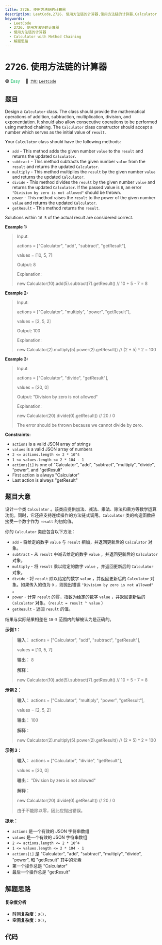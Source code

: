 ```yaml
---
title: 2726. 使用方法链的计算器
description: LeetCode,2726. 使用方法链的计算器,使用方法链的计算器,Calculator with Method Chaining,解题思路
keywords:
  - LeetCode
  - 2726. 使用方法链的计算器
  - 使用方法链的计算器
  - Calculator with Method Chaining
  - 解题思路
---
```


# 2726. 使用方法链的计算器

🟢 <font color=#15bd66>Easy</font>&emsp; 🔗&ensp;[`力扣`](https://leetcode.cn/problems/calculator-with-method-chaining) [`LeetCode`](https://leetcode.com/problems/calculator-with-method-chaining)

## 题目

Design a `Calculator` class. The class should provide the mathematical
operations of addition, subtraction, multiplication, division, and
exponentiation. It should also allow consecutive operations to be performed
using method chaining. The `Calculator` class constructor should accept a
number which serves as the initial value of `result`.

Your `Calculator` class should have the following methods:

  * `add` \- This method adds the given number `value` to the `result` and returns the updated `Calculator`.
  * `subtract` - This method subtracts the given number `value` from the `result` and returns the updated `Calculator`.
  * `multiply` - This method multiplies the `result`  by the given number `value` and returns the updated `Calculator`.
  * `divide` - This method divides the `result` by the given number `value` and returns the updated `Calculator`. If the passed value is `0`, an error `"Division by zero is not allowed"` should be thrown.
  * `power` - This method raises the `result` to the power of the given number `value` and returns the updated `Calculator`.
  * `getResult` - This method returns the `result`.

Solutions within `10-5` of the actual result are considered correct.



**Example 1:**

> Input: 
> 
> actions = ["Calculator", "add", "subtract", "getResult"], 
> 
> values = [10, 5, 7]
> 
> Output: 8
> 
> Explanation: 
> 
> new Calculator(10).add(5).subtract(7).getResult() // 10 + 5 - 7 = 8

**Example 2:**

> Input: 
> 
> actions = ["Calculator", "multiply", "power", "getResult"], 
> 
> values = [2, 5, 2]
> 
> Output: 100
> 
> Explanation: 
> 
> new Calculator(2).multiply(5).power(2).getResult() // (2 * 5) ^ 2 = 100

**Example 3:**

> Input: 
> 
> actions = ["Calculator", "divide", "getResult"], 
> 
> values = [20, 0]
> 
> Output: "Division by zero is not allowed"
> 
> Explanation: 
> 
> new Calculator(20).divide(0).getResult() // 20 / 0 
> 
> 
> 
> The error should be thrown because we cannot divide by zero.

**Constraints:**

  * `actions` is a valid JSON array of strings
  * `values` is a valid JSON array of numbers
  * `2 <= actions.length <= 2 * 10^4`
  * `1 <= values.length <= 2 * 104 - 1`
  * `actions[i]` is one of "Calculator", "add", "subtract", "multiply", "divide", "power", and "getResult"
  * First action is always "Calculator"
  * Last action is always "getResult"


## 题目大意

设计一个类 `Calculator`
。该类应提供加法、减法、乘法、除法和乘方等数学运算功能。同时，它还应支持连续操作的方法链式调用。`Calculator` 类的构造函数应接受一个数字作为
`result` 的初始值。

你的 `Calculator` 类应包含以下方法：

  * `add` \- 将给定的数字 `value` 与 `result` 相加，并返回更新后的 `Calculator` 对象。
  * `subtract` \- 从 `result` 中减去给定的数字 `value` ，并返回更新后的 `Calculator` 对象。
  * `multiply` \- 将 `result` 乘以给定的数字 `value` ，并返回更新后的 `Calculator` 对象。
  * `divide` \- 将 `result` 除以给定的数字 `value` ，并返回更新后的 `Calculator` 对象。如果传入的值为 `0` ，则抛出错误 `"Division by zero is not allowed"` 。
  * `power` \- 计算 `result` 的幂，指数为给定的数字 `value` ，并返回更新后的 `Calculator` 对象。（`result = result ^ value` ）
  * `getResult` \- 返回 `result` 的值。

结果与实际结果相差在 `10-5` 范围内的解被认为是正确的。



**示例 1：**

> 
> 
> 
> 
> 
> **输入：** actions = ["Calculator", "add", "subtract", "getResult"], 
> 
> values = [10, 5, 7]
> 
> **输出：** 8
> 
> **解释：**
> 
> new Calculator(10).add(5).subtract(7).getResult() // 10 + 5 - 7 = 8
> 
> 

**示例 2：**

> 
> 
> 
> 
> 
> **输入：** actions = ["Calculator", "multiply", "power", "getResult"], 
> 
> values = [2, 5, 2]
> 
> **输出：** 100
> 
> **解释：**
> 
> new Calculator(2).multiply(5).power(2).getResult() // (2 * 5) ^ 2 = 100
> 
> 

**示例 3：**

> 
> 
> 
> 
> 
> **输入：** actions = ["Calculator", "divide", "getResult"], 
> 
> values = [20, 0]
> 
> **输出：** "Division by zero is not allowed"
> 
> **解释：**
> 
> new Calculator(20).divide(0).getResult() // 20 / 0 
> 
> 
> 
> 由于不能除以零，因此应抛出错误。
> 
> 



**提示：**

  * `actions` 是一个有效的 JSON 字符串数组
  * `values` 是一个有效的 JSON 字符串数组
  * `2 <= actions.length <= 2 * 10^4`
  * `1 <= values.length <= 2 * 104 - 1`
  * `actions[i]` 是 "Calculator", "add", "subtract", "multiply", "divide", "power", 和 "getResult" 其中的元素
  * 第一个操作总是 "Calculator"
  * 最后一个操作总是 "getResult"


## 解题思路

#### 复杂度分析

- **时间复杂度**：`O()`，
- **空间复杂度**：`O()`，

## 代码

```javascript

```